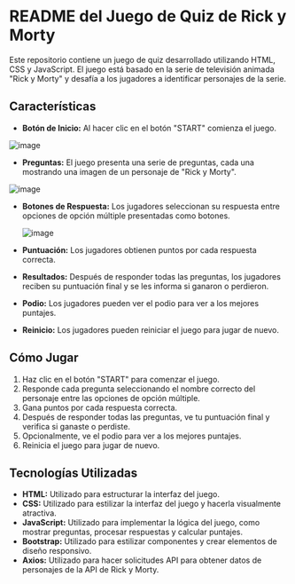 # README del Juego de Quiz de Rick y Morty

Este repositorio contiene un juego de quiz desarrollado utilizando HTML, CSS y JavaScript. El juego está basado en la serie de televisión animada "Rick y Morty" y desafía a los jugadores a identificar personajes de la serie.

## Características
- **Botón de Inicio:** Al hacer clic en el botón "START" comienza el juego.

 ![image](https://github.com/Duchicus/Projecto_Quiz_Js/assets/145117344/8f865cf2-eabe-495a-8cf9-c29590d0b21e)

- **Preguntas:** El juego presenta una serie de preguntas, cada una mostrando una imagen de un personaje de "Rick y Morty".

![image](https://github.com/Duchicus/Projecto_Quiz_Js/assets/145117344/61b9f9d5-e303-4ce6-9ffa-5083d748fc8c)

- **Botones de Respuesta:** Los jugadores seleccionan su respuesta entre opciones de opción múltiple presentadas como botones.

  ![image](https://github.com/Duchicus/Projecto_Quiz_Js/assets/145117344/c9517c9a-e4e0-476f-b745-f0d7e3ebb690)

- **Puntuación:** Los jugadores obtienen puntos por cada respuesta correcta.
- **Resultados:** Después de responder todas las preguntas, los jugadores reciben su puntuación final y se les informa si ganaron o perdieron.
- **Podio:** Los jugadores pueden ver el podio para ver a los mejores puntajes.
- **Reinicio:** Los jugadores pueden reiniciar el juego para jugar de nuevo.

## Cómo Jugar
1. Haz clic en el botón "START" para comenzar el juego.
2. Responde cada pregunta seleccionando el nombre correcto del personaje entre las opciones de opción múltiple.
3. Gana puntos por cada respuesta correcta.
4. Después de responder todas las preguntas, ve tu puntuación final y verifica si ganaste o perdiste.
5. Opcionalmente, ve el podio para ver a los mejores puntajes.
6. Reinicia el juego para jugar de nuevo.

## Tecnologías Utilizadas
- **HTML:** Utilizado para estructurar la interfaz del juego.
- **CSS:** Utilizado para estilizar la interfaz del juego y hacerla visualmente atractiva.
- **JavaScript:** Utilizado para implementar la lógica del juego, como mostrar preguntas, procesar respuestas y calcular puntajes.
- **Bootstrap:** Utilizado para estilizar componentes y crear elementos de diseño responsivo.
- **Axios:** Utilizado para hacer solicitudes API para obtener datos de personajes de la API de Rick y Morty.
